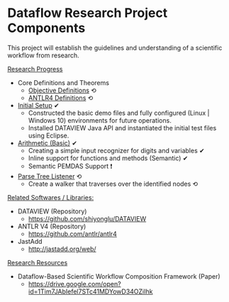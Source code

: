 # Dataflow Research Project Components
This project will establish the guidelines and understanding of a scientific workflow from research.

<ins>Research Progress</ins>
- Core Definitions and Theorems
  - [Objective Definitions](https://github.com/luaywadie/dataflow_research/blob/master/lexicon/core_definitions.md) ⟲
  - [ANTLR4 Definitions](https://github.com/luaywadie/dataflow_research/blob/master/lexicon/antlr4_definitions.md) ⟲
- [Initial Setup](https://github.com/luaywadie/dataflow_research/tree/master/builds/initial_phase) ✔
  - Constructed the basic demo files and fully configured (Linux | Windows 10) environments for future operations.
  - Installed DATAVIEW Java API and instantiated the initial test files using Eclipse.
- [Arithmetic (Basic)](https://github.com/luaywadie/dataflow_research/tree/master/builds/arithmetic) ✔
  - Creating a simple input recognizer for digits and variables ✔
  - Inline support for functions and methods (Semantic) ✔
  - Semantic PEMDAS Support ❗
- [Parse Tree Listener](https://github.com/luaywadie/dataflow_research/tree/master/builds/parse_tree_listener) ⟲
  - Create a walker that traverses over the identified nodes ⟲

<ins>Related Softwares / Libraries:</ins>
- DATAVIEW (Repository)
  - https://github.com/shiyonglu/DATAVIEW
- ANTLR V4 (Repository)
  - https://github.com/antlr/antlr4
- JastAdd
  - http://jastadd.org/web/
  
<ins>Research Resources</ins>
- Dataflow-Based Scientific Workflow Composition Framework (Paper)
  - https://drive.google.com/open?id=1Tim7JAbIefel7STc41MDYowD34OZiIhk
